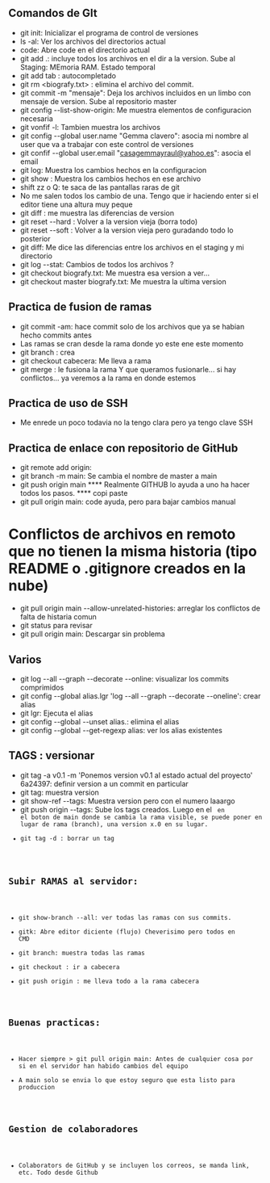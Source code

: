 ## Comandos de GIt
* git init: Inicializar el programa de control de versiones
* ls -al: Ver los archivos del directorios actual
* code: Abre code en el directorio actual
* git add .: incluye todos los archivos en el dir a la version. Sube al Staging: MEmoria RAM. Estado temporal
* git add <letra> tab : autocompletado
* git rm <biografy.txt> : elimina el archivo <x> del commit.
* git commit -m "mensaje": Deja los archivos incluidos en un limbo con mensaje de version. Sube al repositorio master
* git config --list-show-origin: Me muestra elementos de configuracion necesaria
* git vonfif -l: Tambien muestra los archivos
* git config --global user.name "Gemma clavero": asocia mi nombre al user que va a trabajar con este control de versiones
* git confif --global user.email "casagemmayraul@yahoo.es": asocia el email
* git log: Muestra los cambios hechos en la configuracion
* git show <archivo>: Muestra los cambios hechos en ese archivo
* shift zz o Q: te saca de las pantallas raras de git
* No me salen todos los cambio de una. Tengo que ir haciendo enter si el editor tiene una altura muy peque
* git diff <numero larguisimo versionX> <numero larguissimo versionY>: me muestra las diferencias de version
* git reset <numero larguisimo version x> --hard   : Volver a la version vieja (borra todo)
* git reset <numero larguisimo version x> --soft   : Volver a la version vieja pero guradando todo lo posterior
* git diff: Me dice las diferencias entre los archivos en el staging y mi directorio
* git log --stat: Cambios de todos los archivos ?
* git checkout <numero largo> biografy.txt: Me muestra esa version a ver...
* git checkout master biografy.txt: Me muestra la ultima version

## Practica de fusion de ramas
* git commit -am: hace commit solo de los archivos que ya se habian hecho commits antes
* Las ramas se cran desde la rama donde yo este ene este momento
* git branch <cabecera> : crea
* git checkout cabecera: Me lleva a rama <cabecera>
* git merge <ramaY>: le fusiona la rama Y que queramos fusionarle... si hay conflictos... ya veremos a la rama en donde estemos

## Practica de uso de SSH
* Me enrede un poco todavia no la tengo clara pero ya tengo clave SSH

## Practica de enlace con repositorio de GitHub
* git remote add origin: 
* git branch -m main: Se cambia el nombre de master a main
* git push origin main
**** Realmente GITHUB lo ayuda a uno ha hacer todos los pasos. **** copi paste
* git pull origin main: code ayuda, pero para bajar cambios manual

# Conflictos de archivos en remoto que no tienen la misma historia (tipo README o .gitignore creados en la nube)
* git pull origin main --allow-unrelated-histories: arreglar los conflictos de falta de histaria comun
* git status para revisar
* git pull origin main: Descargar sin problema

## Varios 
* git log --all --graph --decorate --online: visualizar los commits comprimidos
* git config --global alias.lgr 'log --all --graph --decorate --oneline': crear alias
* git lgr: Ejecuta el alias
* git config --global --unset alias.<alias>: elimina el alias
* git config --global --get-regexp alias: ver los alias existentes

## TAGS : versionar
* git tag -a v0.1 -m 'Ponemos version v0.1 al estado actual del proyecto' 6a24397: definir version a un commit en particular
* git tag: muestra version
* git show-ref --tags: Muestra version pero con el numero laaargo
* git push origin --tags: Sube los tags creados. Luego en el <code> en el boton de main donde se cambia la rama visible, se puede poner en lugar de rama (branch), una version x.0 en su lugar.
* git tag -d <nombretag>: borrar un tag

## Subir RAMAS al servidor:
* git show-branch --all: ver todas las ramas con sus commits.
* gitk: Abre editor diciente (flujo) Cheverisimo pero todos en CMD
* git branch: muestra todas las ramas
* git checkout <cabecera>: ir a cabecera
* git push origin <cabecera>: me lleva todo a la rama cabecera

## Buenas practicas:
* Hacer siempre > git pull origin main: Antes de cualquier cosa por si en el servidor han habido cambios del equipo
* A main solo se envia lo que estoy seguro que esta listo para produccion

## Gestion de colaboradores
* Colaborators de GitHub y se incluyen los correos, se manda link, etc. Todo desde Github



